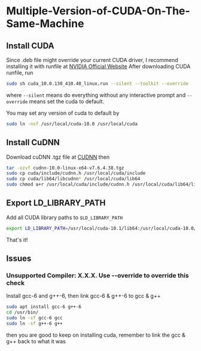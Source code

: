 # Multiple-Version-of-CUDA-On-The-Same-Machine
## Install CUDA
Since .deb file might override your current CUDA driver, I recommend installing it with runfile at [NVIDIA Official Website](https://developer.nvidia.com/cuda-toolkit-archive)
After downloading CUDA runfile, run 
```bash
sudo sh cuda_10.0.130_410.48_linux.run --silent --toolkit --override
```
where `--silent` means do everything without any interactive prompt and `--override` means set the cuda to default.

You may set any version of cuda to default by
```bash
sudo ln -nsf /usr/local/cuda-10.0 /usr/local/cuda
```

## Install CuDNN
Download cuDNN .tgz file at [CUDNN](https://developer.nvidia.com/rdp/cudnn-archive) 
then
```bash
tar -xzvf cudnn-10.0-linux-x64-v7.6.4.38.tgz
sudo cp cuda/include/cudnn.h /usr/local/cuda/include
sudo cp cuda/lib64/libcudnn* /usr/local/cuda/lib64
sudo chmod a+r /usr/local/cuda/include/cudnn.h /usr/local/cuda/lib64/libcudnn*
```
## Export LD_LIBRARY_PATH
Add all CUDA library paths to `$LD_LIBRARY_PATH`
```bash
export LD_LIBRARY_PATH=/usr/local/cuda-10.1/lib64:/usr/local/cuda-10.0/lib64
```
That's it!
## Issues
### Unsupported Compiler: X.X.X. Use --override to override this check
Install gcc-6 and g++-6, then link gcc-6 & g++-6 to gcc & g++
```bash
sudo apt install gcc-6 g++-6
cd /usr/bin/
sudo ln -sf gcc-6 gcc
sudo ln -sf g++-6 g++
```
then you are good to keep on installing cuda, remember to link the gcc & g++ back to what it was
